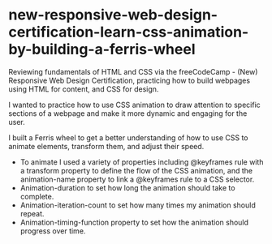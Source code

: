 # new-responsive-web-design-certification-learn-css-animation-by-building-a-ferris-wheel

Reviewing fundamentals of HTML and CSS via the freeCodeCamp - (New) Responsive Web Design Certification, practicing how to build webpages using HTML for content, and CSS for design.

I wanted to practice how to use CSS animation to draw attention to specific sections of a webpage and make it more dynamic and engaging for the user.

I built a Ferris wheel to get a better understanding of how to use CSS to animate elements, transform them, and adjust their speed. 

- To animate I used a variety of properties including @keyframes rule with a transform property to define the flow of the CSS animation, and the animation-name property to link a @keyframes rule to a CSS selector. 
- Animation-duration to set how long the animation should take to complete. 
- Animation-iteration-count to set how many times my animation should repeat.
- Animation-timing-function property to set how the animation should progress over time. 
